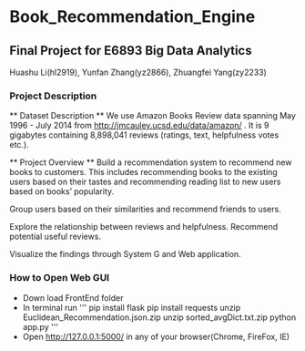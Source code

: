 # Book_Recommendation_Engine
## Final Project for E6893 Big Data Analytics

Huashu Li(hl2919), Yunfan Zhang(yz2866), Zhuangfei Yang(zy2233)

### Project Description
** Dataset Description **
We use Amazon Books Review data spanning May 1996 - July 2014 from http://jmcauley.ucsd.edu/data/amazon/ .
It is 9 gigabytes containing 8,898,041 reviews (ratings, text, helpfulness votes etc.).

** Project Overview **
Build a recommendation system to recommend new books to customers. This includes recommending books to the existing users based on their tastes and recommending reading list to new users based on books’ popularity. 

Group users based on their similarities and recommend friends to users.

Explore the relationship between reviews and helpfulness. Recommend potential useful reviews.

Visualize the findings through System G and Web application.



### How to Open Web GUI
- Down load FrontEnd folder
- In terminal run
'''
pip install flask
pip install requests
unzip Euclidean_Recommendation.json.zip
unzip sorted_avgDict.txt.zip
python app.py
'''
- Open http://127.0.0.1:5000/ in any of your browser(Chrome, FireFox, IE)



